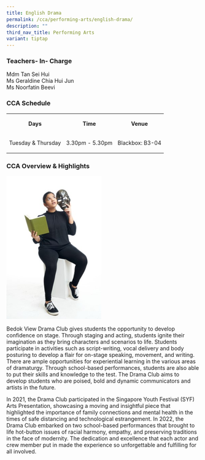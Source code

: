 ```yaml
---
title: English Drama
permalink: /cca/performing-arts/english-drama/
description: ""
third_nav_title: Performing Arts
variant: tiptap
---
```

<h3>Teachers- In- Charge</h3>
<p>Mdm Tan Sei Hui
<br>Ms Geraldine Chia Hui Jun
<br>Ms Noorfatin Beevi</p>
<h3>CCA Schedule</h3>
<table style="minWidth: 75px">
<colgroup>
<col>
<col>
<col>
</colgroup>
<tbody>
<tr>
<th rowspan="1" colspan="1">
<p>Days</p>
</th>
<th rowspan="1" colspan="1">
<p>Time</p>
</th>
<th rowspan="1" colspan="1">
<p>Venue</p>
</th>
</tr>
<tr>
<td rowspan="1" colspan="1">
<p>Tuesday &amp; Thursday</p>
</td>
<td rowspan="1" colspan="1">
<p>3.30pm - 5.30pm</p>
</td>
<td rowspan="1" colspan="1">
<p>Blackbox: B3-04</p>
</td>
</tr>
</tbody>
</table>
<h3>CCA Overview &amp; Highlights</h3>
<div class="isomer-image-wrapper">
<img style="width:49%" height="auto" width="100%" src="/images/English_Drama_01.jpg">
</div>
<p>Bedok View Drama Club gives students the opportunity to develop confidence
on stage. Through staging and acting, students ignite their imagination
as they bring characters and scenarios to life. Students participate in
activities such as script-writing, vocal delivery and body posturing to
develop a flair for on-stage speaking, movement, and writing. There are
ample opportunities for experiential learning in the various areas of dramaturgy.
Through school-based performances, students are also able to put their
skills and knowledge to the test. The Drama Club aims to develop students
who are poised, bold and dynamic communicators and artists in the future.</p>
<p>In 2021, the Drama Club participated in the Singapore Youth Festival (SYF)
Arts Presentation, showcasing a moving and insightful piece that highlighted
the importance of family connections and mental health in the times of
safe distancing and technological estrangement. In 2022, the Drama Club
embarked on two school-based performances that brought to life hot-button
issues of racial harmony, empathy, and preserving traditions in the face
of modernity. The dedication and excellence that each actor and crew member
put in made the experience so unforgettable and fulfilling for all involved.</p>